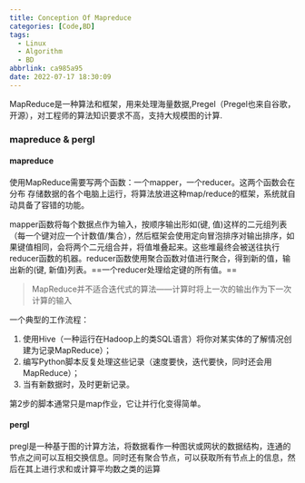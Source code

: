 ```yaml
---
title: Conception Of Mapreduce
categories: [Code,BD]
tags:
  - Linux
  - Algorithm
  - BD
abbrlink: ca985a95
date: 2022-07-17 18:30:09
---
```

<!--more-->
MapReduce是一种算法和框架，用来处理海量数据,Pregel（Pregel也来自谷歌，开源），对工程师的算法知识要求不高，支持大规模图的计算.
###  mapreduce & pergl

#### mapreduce
使用MapReduce需要写两个函数：一个mapper，一个reducer。这两个函数会在分布
存储数据的各个电脑上运行，将算法放进这种map/reduce的框架，系统就自动具备了容错的功能。

mapper函数将每个数据点作为输入，按顺序输出形如(键, 值)这样的二元组列表（每一个键对应一个计数值/集合），然后框架会使用定向冒泡排序对输出排序，如果键值相同，会将两个二元组合并，将值堆叠起来。这些堆最终会被送往执行reducer函数的机器。reducer函数使用聚合函数对值进行聚合，得到新的值，输出新的(键, 新值)列表。==一个reducer处理给定键的所有值。==

> MapReduce并不适合迭代式的算法——计算时将上一次的输出作为下一次计算的输入

一个典型的工作流程：
1. 使用Hive（一种运行在Hadoop上的类SQL语言）将你对某实体的了解情况创建为记录MapReduce）；
2. 编写Python脚本反复处理这些记录（速度要快，迭代要快，同时还会用MapReduce）；
3. 当有新数据时，及时更新记录。

第2步的脚本通常只是map作业，它让并行化变得简单。


#### pergl
pregl是一种基于图的计算方法，将数据看作一种图状或网状的数据结构，连通的节点之间可以互相交换信息。同时还有聚合节点，可以获取所有节点上的信息，然后在其上进行求和或计算平均数之类的运算




  